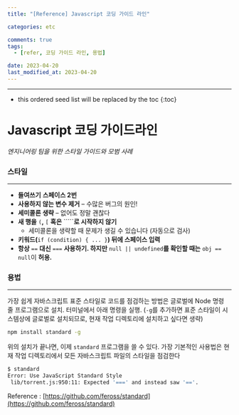 ```yaml
---
title: "[Reference] Javascript 코딩 가이드 라인"

categories: etc

comments: true
tags:
  - [refer, 코딩 가이드 라인, 용법]

date: 2023-04-20
last_modified_at: 2023-04-20
---
```


---

<!-- prettier-ignore -->
* this ordered seed list will be replaced by the toc 
{:toc}

# Javascript 코딩 가이드라인

_엔지니어링 팀을 위한 스타일 가이드와 모범 사례_

### 스타일

---

- **들여쓰기** **스페이스 2번**
- **사용하지 않는 변수 제거** – 수많은 버그의 원인!
- **세미콜론 생략** – 없어도 정말 괜찮다
- **새 행을** `(`**,** `[` **혹은** `````**로 시작하지 않기**
  - 세미콜론을 생략할 때 문제가 생길 수 있습니다 (자동으로 검사)
- **키워드(**`if (condition) { ... }`**) 뒤에 스페이스 입력**
- **항상** `==` **대신** `===` **사용하기. 하지만** `null || undefined`**를 확인할 때는** `obj == null`이 **허용.**

### 용법

---

가장 쉽게 자바스크립트 표준 스타일로 코드를 점검하는 방법은 글로벌에 Node 명령 줄 프로그램으로 설치. 터미널에서 아래 명령을 실행. (`-g`를 추가하면 표준 스타일이 시스템상에 글로벌로 설치되므로, 현재 작업 디렉토리에 설치하고 싶다면 생략)

```bash
npm install standard -g
```

위의 설치가 끝나면, 이제 `standard` 프로그램을 쓸 수 있다. 가장 기본적인 사용법은 현재 작업 디렉토리에서 모든 자바스크립트 파일의 스타일을 점검한다

```bash
$ standard
Error: Use JavaScript Standard Style
 lib/torrent.js:950:11: Expected '===' and instead saw '=='.
```

Reference : [https://github.com/feross/standard](https://github.com/feross/standard)
